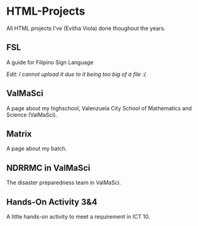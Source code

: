# HTML-Projects
All HTML projects I've (Evitha Viola) done thoughout the years.

## FSL
A guide for Filipino Sign Language

*Edit: I cannot upload it due to it being too big of a file :(*

## ValMaSci
A page about my highschool, Valenzuela City School of Mathematics and Science (ValMaSci).

## Matrix
A page about my batch.

## NDRRMC in ValMaSci
The disaster preparedness team in ValMaSci.

## Hands-On Activity 3&4
A little hands-on activity to meet a requirement in ICT 10.
